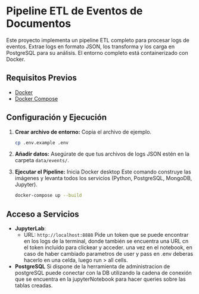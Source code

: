 # Pipeline ETL de Eventos de Documentos

Este proyecto implementa un pipeline ETL completo para procesar logs de eventos. Extrae logs en formato JSON, los transforma y los carga en PostgreSQL para su análisis. El entorno completo está containerizado con Docker.

## Requisitos Previos
*   [Docker](https://docs.docker.com/get-docker/)
*   [Docker Compose](https://docs.docker.com/compose/install/)

## Configuración y Ejecución

1.  **Crear archivo de entorno:**
    Copia el archivo de ejemplo.
    ```bash
    cp .env.example .env
    ```
2.  **Añadir datos:**
    Asegúrate de que tus archivos de logs JSON estén en la carpeta `data/events/`.

3.  **Ejecutar el Pipeline:**
    Inicia Docker desktop
    Este comando construye las imágenes y levanta todos los servicios (Python, PostgreSQL, MongoDB, Jupyter).
    ```bash
    docker-compose up --build
    ```
## Acceso a Servicios
*   **JupyterLab**:
    *   URL: `http://localhost:8888`
    Pide un token que se puede encontrar en los logs de la terminal, donde también se encuentra una URL cn el token incluido para clickear y acceder.
    una vez en el notebook, en caso de haber cambiado  parametros de user y pass en .env deberas hacerlo en una celda, luego run > all cells.
* **PostgreSQL**
    Si dispone de la herramienta de administracion de postgreSQL puede conectar con la DB utilizando la cadena de conexión que se encuentra en la jupyterNotebook para hacer queries sobre las tablas creadas.
